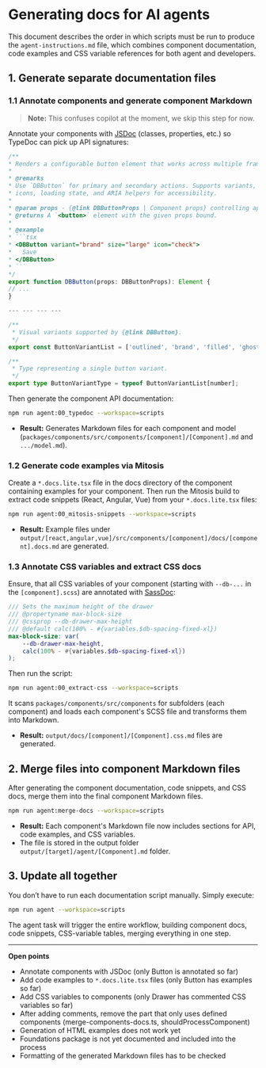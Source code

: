 # Generating docs for AI agents

This document describes the order in which scripts must be run to produce the `agent-instructions.md` file,
which combines component documentation, code examples and CSS variable references for both agent and developers.

## 1. Generate separate documentation files

### 1.1 Annotate components and generate component Markdown

> **Note:** This confuses copilot at the moment, we skip this step for now.

Annotate your components with [JSDoc](https://jsdoc.app/) (classes, properties, etc.) so TypeDoc can pick up API signatures:

````ts
/**
* Renders a configurable button element that works across multiple frameworks.
*
* @remarks
* Use `DBButton` for primary and secondary actions. Supports variants, sizes,
* icons, loading state, and ARIA helpers for accessibility.
*
* @param props - {@link DBButtonProps | Component props} controlling appearance and behavior.
* @returns A `<button>` element with the given props bound.
*
* @example
* ```tsx
* <DBButton variant="brand" size="large" icon="check">
*   Save
* </DBButton>
* ```
*/
export function DBButton(props: DBButtonProps): Element {
// ...
}

--- --- --- ---

/**
 * Visual variants supported by {@link DBButton}.
 */
export const ButtonVariantList = ['outlined', 'brand', 'filled', 'ghost'] as const;

/**
 * Type representing a single button variant.
 */
export type ButtonVariantType = typeof ButtonVariantList[number];
````

Then generate the component API documentation:

```bash
npm run agent:00_typedoc --workspace=scripts
```

- **Result:** Generates Markdown files for each component and model (`packages/components/src/components/[component]/[Component].md` and `.../model.md`).

### 1.2 Generate code examples via Mitosis

Create a `*.docs.lite.tsx` file in the docs directory of the component containing examples for your component.
Then run the Mitosis build to extract code snippets (React, Angular, Vue) from your `*.docs.lite.tsx` files:

```bash
npm run agent:00_mitosis-snippets --workspace=scripts
```

- **Result:** Example files under `output/[react,angular,vue]/src/components/[component]/docs/[component].docs.md` are generated.

### 1.3 Annotate CSS variables and extract CSS docs

Ensure, that all CSS variables of your component (starting with `--db-...` in the `[component].scss`) are annotated with [SassDoc](http://sassdoc.com/):

```scss
/// Sets the maximum height of the drawer
/// @propertyname max-block-size
/// @cssprop --db-drawer-max-height
/// @default calc(100% - #{variables.$db-spacing-fixed-xl})
max-block-size: var(
	--db-drawer-max-height,
	calc(100% - #{variables.$db-spacing-fixed-xl})
);
```

Then run the script:

```bash
npm run agent:00_extract-css --workspace=scripts
```

It scans `packages/components/src/components` for subfolders (each component) and loads each
component's SCSS file and transforms them into Markdown.

- **Result:** `output/docs/[component]/[Component].css.md` files are generated.

## 2. Merge files into component Markdown files

After generating the component documentation, code snippets, and CSS docs, merge them into the final component Markdown files.

```bash
npm run agent:merge-docs --workspace=scripts
```

- **Result:** Each component's Markdown file now includes sections for API, code examples, and CSS variables.
- The file is stored in the output folder `output/[target]/agent/[Component].md` folder.

## 3. Update all together

You don’t have to run each documentation script manually. Simply execute:

```bash
npm run agent --workspace=scripts
```

The agent task will trigger the entire workflow, building component docs, code snippets, CSS-variable tables, merging everything in one step.

---

**Open points**

- Annotate components with JSDoc (only Button is annotated so far)
- Add code examples to `*.docs.lite.tsx` files (only Button has examples so far)
- Add CSS variables to components (only Drawer has commented CSS variables so far)
- After adding comments, remove the part that only uses defined components (merge-components-docs.ts, shouldProcessComponent)
- Generation of HTML examples does not work yet
- Foundations package is not yet documented and included into the process
- Formatting of the generated Markdown files has to be checked
